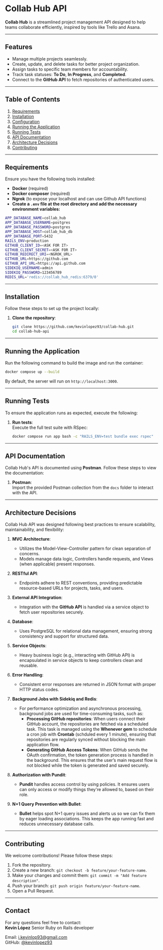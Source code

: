 # Collab Hub API  

**Collab Hub** is a streamlined project management API designed to help teams collaborate efficiently, inspired by tools like Trello and Asana.  

---

## Features  
- Manage multiple projects seamlessly.  
- Create, update, and delete tasks for better project organization.  
- Assign tasks to specific team members for accountability.  
- Track task statuses: **To Do**, **In Progress**, and **Completed**.  
- Connect to the **GitHub API** to fetch repositories of authenticated users.  

---

## Table of Contents  
1. [Requirements](#requirements)  
2. [Installation](#installation)  
3. [Configuration](#configuration)  
4. [Running the Application](#running-the-application)  
5. [Running Tests](#running-tests)  
6. [API Documentation](#api-documentation)  
7. [Architecture Decisions](#architecture-decisions)  
8. [Contributing](#contributing)  

---

## Requirements  
Ensure you have the following tools installed:
- **Docker** (required)  
- **Docker composer** (required)
- **Ngrok** (to expose your localhost and can use Github API functions)
- **Create a `.env` file at the root directory and add the necessary environment variables:**
```bash
APP_DATABASE_NAME=collab_hub
APP_DATABASE_USERNAME=postgres
APP_DATABASE_PASSWORD=postgres
APP_DATABASE_HOST=collab_hub_db
APP_DATABASE_PORT=5432
RAILS_ENV=production
GITHUB_CLIENT_ID=<ASK FOR IT>
GITHUB_CLIENT_SECRET=<ASK FOR IT>
GITHUB_REDIRECT_URI=<NGROK_URL>
GITHUB_URL=https://github.com
GITHUB_API_URL=https://api.github.com
SIDEKIQ_USERNAME=admin
SIDEKIQ_PASSWORD=123456789
REDIS_URL='redis://collab_hub_redis:6379/0'
```

---

## Installation  

Follow these steps to set up the project locally:  

1. **Clone the repository**:  
   ```bash
   git clone https://github.com/kevinlopez93/collab-hub.git
   cd collab-hub-api
   ```
---

## Running the Application  

Run the following command to build the image and run the container:   
```bash
docker compose up --build
```

By default, the server will run on `http://localhost:3000`.  

---

## Running Tests  

To ensure the application runs as expected, execute the following:  
1. **Run tests**:  
   Execute the full test suite with RSpec:  
   ```bash
   docker compose run app bash -c "RAILS_ENV=test bundle exec rspec"
   ```

---

## API Documentation  

Collab Hub's API is documented using **Postman**. Follow these steps to view the documentation:  
1.  **Postman**:  
   Import the provided Postman collection from the `docs` folder to interact with the API.  

---

## Architecture Decisions  

Collab Hub API was designed following best practices to ensure scalability, maintainability, and flexibility:  

1. **MVC Architecture**:  
   - Utilizes the Model-View-Controller pattern for clean separation of concerns.  
   - Models manage data logic, Controllers handle requests, and Views (when applicable) present responses.  

2. **RESTful API**:  
   - Endpoints adhere to REST conventions, providing predictable resource-based URLs for projects, tasks, and users.  

3. **External API Integration**:  
   - Integration with the **GitHub API** is handled via a service object to fetch user repositories securely.  

4. **Database**:  
   - Uses PostgreSQL for relational data management, ensuring strong consistency and support for structured data.  

5. **Service Objects**:  
   - Heavy business logic (e.g., interacting with GitHub API) is encapsulated in service objects to keep controllers clean and reusable.  

6. **Error Handling**:  
   - Consistent error responses are returned in JSON format with proper HTTP status codes.

7. **Background Jobs with Sidekiq and Redis**:  
   - For performance optimization and asynchronous processing, background jobs are used for time-consuming tasks, such as:  
     - **Processing GitHub repositories**: When users connect their GitHub account, the repositories are fetched via a scheduled task. This task is managed using the **Whenever gem** to schedule a cron job with **Crontab** (schduled every 1 minute), ensuring that repositories are regularly synced without blocking the main application flow.  
     - **Generating GitHub Access Tokens**: When GitHub sends the OAuth confirmation, the token generation process is handled in the background. This ensures that the user’s main request flow is not blocked while the token is generated and saved securely. 

8. **Authorization with Pundit**:  
   - **Pundit** handles access control by using policies. It ensures users can only access or modify things they're allowed to, based on their role.

9. **N+1 Query Prevention with Bullet**:  
   - **Bullet** helps spot N+1 query issues and alerts us so we can fix them by eager loading associations. This keeps the app running fast and reduces unnecessary database calls.

---

## Contributing  

We welcome contributions! Please follow these steps:  
1. Fork the repository.  
2. Create a new branch: `git checkout -b feature/your-feature-name`.  
3. Make your changes and commit them: `git commit -m "Add feature description"`.  
4. Push your branch: `git push origin feature/your-feature-name`.  
5. Open a Pull Request.  

---

## Contact  

For any questions feel free to contact:  
**Kevin López**  Senior Ruby on Rails developer 

Email: i.kevinlop93@gmail.com  
GitHub: [@kevinlopez93](https://github.com/kevinlopez93)  
